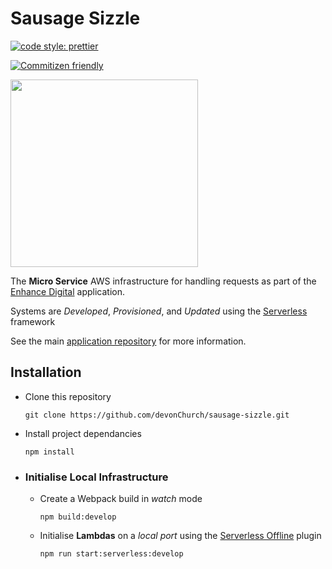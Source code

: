 # Sausage Sizzle

[![code style: prettier](https://img.shields.io/badge/code_style-prettier-ff69b4.svg)](https://github.com/prettier/prettier)

[![Commitizen friendly](https://img.shields.io/badge/commitizen-friendly-brightgreen.svg)](http://commitizen.github.io/cz-cli/)

<img src="https://user-images.githubusercontent.com/15273233/40571783-36e53f02-60f3-11e8-93ba-2e368b309067.jpg" height="auto" width="300"/>

The **Micro Service** AWS infrastructure for handling requests as part of the [Enhance Digital](https://enhancedigital.co.nz/) application.

Systems are *Developed*, *Provisioned*, and *Updated* using the [Serverless](https://serverless.com/) framework

See the main [application repository](https://github.com/devonChurch/kettle-corn) for more information.

## Installation

* Clone this repository

  ```
  git clone https://github.com/devonChurch/sausage-sizzle.git
  ```

* Install project dependancies

  ```
  npm install
  ```

* ### Initialise Local Infrastructure

  * Create a Webpack build in *watch* mode

    ```
    npm build:develop
    ```
  
  * Initialise **Lambdas** on a *local port* using the [Serverless Offline](https://github.com/dherault/serverless-offline) plugin

    ```
    npm run start:serverless:develop
    ```
  
